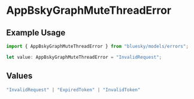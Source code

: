 # AppBskyGraphMuteThreadError

## Example Usage

```typescript
import { AppBskyGraphMuteThreadError } from "bluesky/models/errors";

let value: AppBskyGraphMuteThreadError = "InvalidRequest";
```

## Values

```typescript
"InvalidRequest" | "ExpiredToken" | "InvalidToken"
```